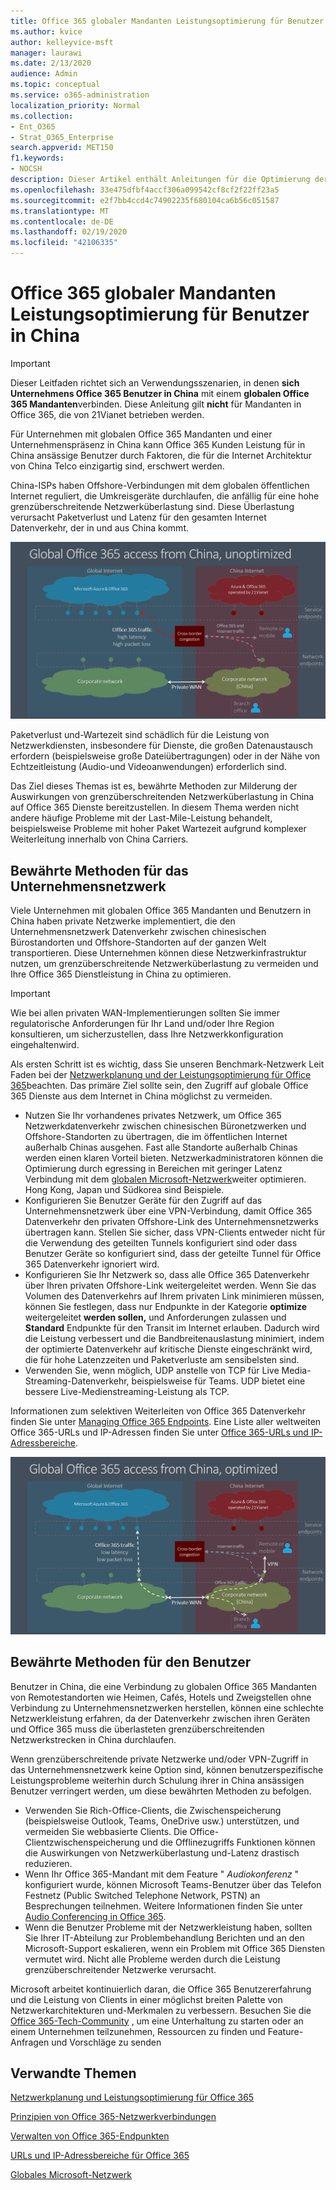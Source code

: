 ```yaml
---
title: Office 365 globaler Mandanten Leistungsoptimierung für Benutzer in China
ms.author: kvice
author: kelleyvice-msft
manager: laurawi
ms.date: 2/13/2020
audience: Admin
ms.topic: conceptual
ms.service: o365-administration
localization_priority: Normal
ms.collection:
- Ent_O365
- Strat_O365_Enterprise
search.appverid: MET150
f1.keywords:
- NOCSH
description: Dieser Artikel enthält Anleitungen für die Optimierung der Netzwerkleistung für China-Benutzer globaler Office 365 Mandanten.
ms.openlocfilehash: 33e475dfbf4accf306a099542cf8cf2f22ff23a5
ms.sourcegitcommit: e2f7bb4ccd4c74902235f680104ca6b56c051587
ms.translationtype: MT
ms.contentlocale: de-DE
ms.lasthandoff: 02/19/2020
ms.locfileid: "42106335"
---
```

# <a name="office-365-global-tenant-performance-optimization-for-china-users"></a>Office 365 globaler Mandanten Leistungsoptimierung für Benutzer in China

>[!IMPORTANT]
>Dieser Leitfaden richtet sich an Verwendungsszenarien, in denen **sich Unternehmens Office 365 Benutzer in China** mit einem **globalen Office 365 Mandanten**verbinden. Diese Anleitung gilt **nicht** für Mandanten in Office 365, die von 21Vianet betrieben werden.

Für Unternehmen mit globalen Office 365 Mandanten und einer Unternehmenspräsenz in China kann Office 365 Kunden Leistung für in China ansässige Benutzer durch Faktoren, die für die Internet Architektur von China Telco einzigartig sind, erschwert werden.

China-ISPs haben Offshore-Verbindungen mit dem globalen öffentlichen Internet reguliert, die Umkreisgeräte durchlaufen, die anfällig für eine hohe grenzüberschreitende Netzwerküberlastung sind. Diese Überlastung verursacht Paketverlust und Latenz für den gesamten Internet Datenverkehr, der in und aus China kommt.

![Office 365 Datenverkehr-nicht optimiert](media/O365-networking/China-O365-unoptimized.png)

Paketverlust und-Wartezeit sind schädlich für die Leistung von Netzwerkdiensten, insbesondere für Dienste, die großen Datenaustausch erfordern (beispielsweise große Dateiübertragungen) oder in der Nähe von Echtzeitleistung (Audio-und Videoanwendungen) erforderlich sind.

Das Ziel dieses Themas ist es, bewährte Methoden zur Milderung der Auswirkungen von grenzüberschreitenden Netzwerküberlastung in China auf Office 365 Dienste bereitzustellen. In diesem Thema werden nicht andere häufige Probleme mit der Last-Mile-Leistung behandelt, beispielsweise Probleme mit hoher Paket Wartezeit aufgrund komplexer Weiterleitung innerhalb von China Carriers.

## <a name="corporate-network-best-practices"></a>Bewährte Methoden für das Unternehmensnetzwerk

Viele Unternehmen mit globalen Office 365 Mandanten und Benutzern in China haben private Netzwerke implementiert, die den Unternehmensnetzwerk Datenverkehr zwischen chinesischen Bürostandorten und Offshore-Standorten auf der ganzen Welt transportieren. Diese Unternehmen können diese Netzwerkinfrastruktur nutzen, um grenzüberschreitende Netzwerküberlastung zu vermeiden und Ihre Office 365 Dienstleistung in China zu optimieren.

>[!IMPORTANT]
>Wie bei allen privaten WAN-Implementierungen sollten Sie immer regulatorische Anforderungen für Ihr Land und/oder Ihre Region konsultieren, um sicherzustellen, dass Ihre Netzwerkkonfiguration eingehaltenwird.

Als ersten Schritt ist es wichtig, dass Sie unseren Benchmark-Netzwerk Leit Faden bei der [Netzwerkplanung und der Leistungsoptimierung für Office 365](https://aka.ms/tune)beachten. Das primäre Ziel sollte sein, den Zugriff auf globale Office 365 Dienste aus dem Internet in China möglichst zu vermeiden.

- Nutzen Sie Ihr vorhandenes privates Netzwerk, um Office 365 Netzwerkdatenverkehr zwischen chinesischen Büronetzwerken und Offshore-Standorten zu übertragen, die im öffentlichen Internet außerhalb Chinas ausgehen. Fast alle Standorte außerhalb Chinas werden einen klaren Vorteil bieten. Netzwerkadministratoren können die Optimierung durch egressing in Bereichen mit geringer Latenz Verbindung mit dem [globalen Microsoft-Netzwerk](https://docs.microsoft.com/azure/networking/microsoft-global-network)weiter optimieren. Hong Kong, Japan und Südkorea sind Beispiele.
- Konfigurieren Sie Benutzer Geräte für den Zugriff auf das Unternehmensnetzwerk über eine VPN-Verbindung, damit Office 365 Datenverkehr den privaten Offshore-Link des Unternehmensnetzwerks übertragen kann. Stellen Sie sicher, dass VPN-Clients entweder nicht für die Verwendung des geteilten Tunnels konfiguriert sind oder dass Benutzer Geräte so konfiguriert sind, dass der geteilte Tunnel für Office 365 Datenverkehr ignoriert wird.
- Konfigurieren Sie Ihr Netzwerk so, dass alle Office 365 Datenverkehr über Ihren privaten Offshore-Link weitergeleitet werden. Wenn Sie das Volumen des Datenverkehrs auf Ihrem privaten Link minimieren müssen, können Sie festlegen, dass nur Endpunkte in der Kategorie **optimize** weitergeleitet **werden sollen,** und Anforderungen zulassen und **Standard** Endpunkte für den Transit im Internet erlauben. Dadurch wird die Leistung verbessert und die Bandbreitenauslastung minimiert, indem der optimierte Datenverkehr auf kritische Dienste eingeschränkt wird, die für hohe Latenzzeiten und Paketverluste am sensibelsten sind.
- Verwenden Sie, wenn möglich, UDP anstelle von TCP für Live Media-Streaming-Datenverkehr, beispielsweise für Teams. UDP bietet eine bessere Live-Medienstreaming-Leistung als TCP.

Informationen zum selektiven Weiterleiten von Office 365 Datenverkehr finden Sie unter [Managing Office 365 Endpoints](managing-office-365-endpoints.md). Eine Liste aller weltweiten Office 365-URLs und IP-Adressen finden Sie unter [Office 365-URLs und IP-Adressbereiche](urls-and-ip-address-ranges.md).

![Office 365 Traffic-optimiert](media/O365-networking/China-O365-optimized.png)

## <a name="user-best-practices"></a>Bewährte Methoden für den Benutzer

Benutzer in China, die eine Verbindung zu globalen Office 365 Mandanten von Remotestandorten wie Heimen, Cafés, Hotels und Zweigstellen ohne Verbindung zu Unternehmensnetzwerken herstellen, können eine schlechte Netzwerkleistung erfahren, da der Datenverkehr zwischen ihren Geräten und Office 365 muss die überlasteten grenzüberschreitenden Netzwerkstrecken in China durchlaufen.

Wenn grenzüberschreitende private Netzwerke und/oder VPN-Zugriff in das Unternehmensnetzwerk keine Option sind, können benutzerspezifische Leistungsprobleme weiterhin durch Schulung ihrer in China ansässigen Benutzer verringert werden, um diese bewährten Methoden zu befolgen.

- Verwenden Sie Rich-Office-Clients, die Zwischenspeicherung (beispielsweise Outlook, Teams, OneDrive usw.) unterstützen, und vermeiden Sie webbasierte Clients. Die Office-Clientzwischenspeicherung und die Offlinezugriffs Funktionen können die Auswirkungen von Netzwerküberlastung und-Latenz drastisch reduzieren.
- Wenn Ihr Office 365-Mandant mit dem Feature " _Audiokonferenz_ " konfiguriert wurde, können Microsoft Teams-Benutzer über das Telefon Festnetz (Public Switched Telephone Network, PSTN) an Besprechungen teilnehmen. Weitere Informationen finden Sie unter [Audio Conferencing in Office 365](https://docs.microsoft.com/microsoftteams/audio-conferencing-in-office-365).
- Wenn die Benutzer Probleme mit der Netzwerkleistung haben, sollten Sie Ihrer IT-Abteilung zur Problembehandlung Berichten und an den Microsoft-Support eskalieren, wenn ein Problem mit Office 365 Diensten vermutet wird. Nicht alle Probleme werden durch die Leistung grenzüberschreitender Netzwerke verursacht.

Microsoft arbeitet kontinuierlich daran, die Office 365 Benutzererfahrung und die Leistung von Clients in einer möglichst breiten Palette von Netzwerkarchitekturen und-Merkmalen zu verbessern. Besuchen Sie die [Office 365-Tech-Community](https://techcommunity.microsoft.com/t5/office-365/bd-p/Office365General) , um eine Unterhaltung zu starten oder an einem Unternehmen teilzunehmen, Ressourcen zu finden und Feature-Anfragen und Vorschläge zu senden

## <a name="related-topics"></a>Verwandte Themen

[Netzwerkplanung und Leistungsoptimierung für Office 365](https://aka.ms/tune)

[Prinzipien von Office 365-Netzwerkverbindungen](office-365-network-connectivity-principles.md)

[Verwalten von Office 365-Endpunkten](managing-office-365-endpoints.md)

[URLs und IP-Adressbereiche für Office 365](urls-and-ip-address-ranges.md)

[Globales Microsoft-Netzwerk](https://docs.microsoft.com/azure/networking/microsoft-global-network)
